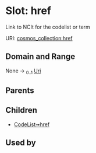 
# Slot: href

Link to NCIt for the codelist or term

URI: [cosmos_collection:href](https://www.cdisc.org/cosmos/collection_v1.0href)


## Domain and Range

None &#8594;  <sub>0..1</sub> [Uri](types/Uri.md)

## Parents


## Children

 *  [CodeList➞href](CodeList_href.md)

## Used by

